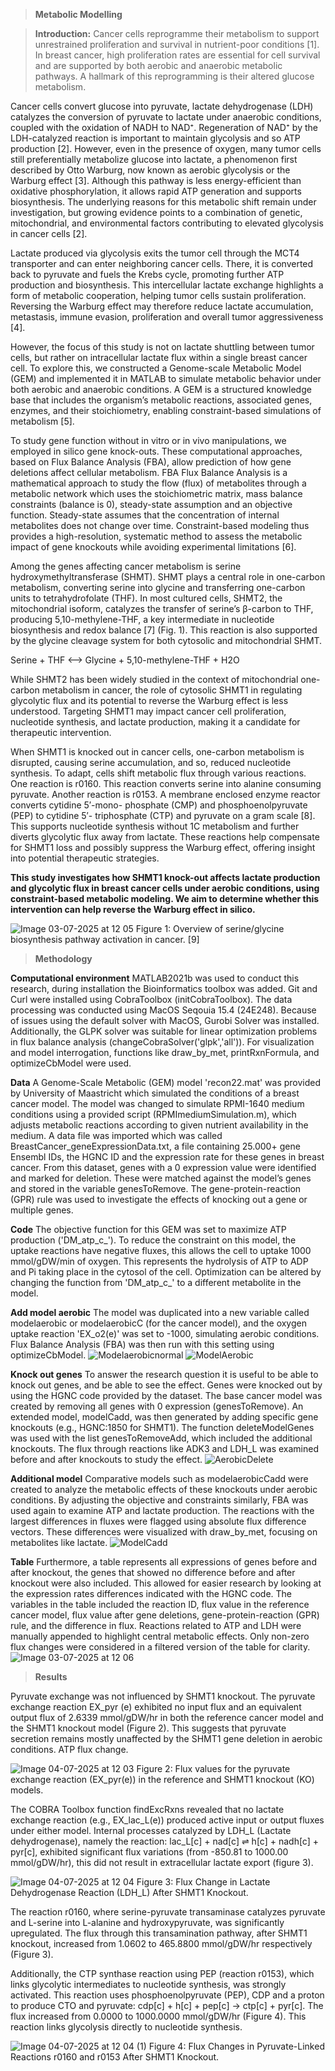 > **Metabolic Modelling**

> **Introduction:**
Cancer cells reprogramme their metabolism to support unrestrained proliferation and survival in nutrient-poor conditions [1]. In breast cancer, high proliferation rates are essential for cell survival and are supported by both aerobic and anaerobic metabolic pathways. A hallmark of this reprogramming is their altered glucose metabolism.

Cancer cells convert glucose into pyruvate, lactate dehydrogenase (LDH) catalyzes the conversion of pyruvate to lactate under anaerobic conditions, coupled with the oxidation of NADH to NAD⁺. Regeneration of NAD⁺ by the LDH-catalyzed reaction is important to maintain glycolysis and so ATP production [2]. However, even in the presence of oxygen, many tumor cells still preferentially metabolize glucose into lactate, a phenomenon first described by Otto Warburg, now known as aerobic glycolysis or the Warburg effect [3]. Although this pathway is less energy-efficient than oxidative phosphorylation, it allows rapid ATP generation and supports biosynthesis. The underlying reasons for this metabolic shift remain under investigation, but growing evidence points to a combination of genetic, mitochondrial, and environmental factors contributing to elevated glycolysis in cancer cells [2].

Lactate produced via glycolysis exits the tumor cell through the MCT4 transporter and can enter neighboring cancer cells. There, it is converted back to pyruvate and fuels the Krebs cycle, promoting further ATP production and biosynthesis. This intercellular lactate exchange highlights a form of metabolic cooperation, helping tumor cells sustain proliferation. Reversing the Warburg effect may therefore reduce lactate accumulation, metastasis, immune evasion, proliferation and overall tumor aggressiveness [4]. 

However, the focus of this study is not on lactate shuttling between tumor cells, but rather on intracellular lactate flux within a single breast cancer cell. To explore this, we constructed a Genome-scale Metabolic Model (GEM) and implemented it in MATLAB to simulate metabolic behavior under both aerobic and anaerobic conditions. A GEM is a structured knowledge base that includes the organism’s metabolic reactions, associated genes, enzymes, and their stoichiometry, enabling constraint-based simulations of metabolism [5].

To study gene function without in vitro or in vivo manipulations, we employed in silico gene knock-outs. These computational approaches, based on Flux Balance Analysis (FBA), allow prediction of how gene deletions affect cellular metabolism. FBA Flux Balance Analysis is a mathematical approach to study the flow (flux) of metabolites through a metabolic network which uses the stoichiometric matrix, mass balance constraints (balance is 0), steady-state assumption and an objective function. Steady-state assumes that the concentration of internal metabolites does not change over time. Constraint-based modeling thus provides a high-resolution, systematic method to assess the metabolic impact of gene knockouts while avoiding experimental limitations [6].

Among the genes affecting cancer metabolism is serine hydroxymethyltransferase (SHMT). SHMT plays a central role in one-carbon metabolism, converting serine into glycine and transferring one-carbon units to tetrahydrofolate (THF). In most cultured cells, SHMT2, the mitochondrial isoform, catalyzes the transfer of serine’s β-carbon to THF, producing 5,10-methylene-THF, a key intermediate in nucleotide biosynthesis and redox balance [7] (Fig. 1). This reaction is also supported by the glycine cleavage system for both cytosolic and mitochondrial SHMT.

Serine + THF ⟷ Glycine + 5,10-methylene-THF + H2​O

While SHMT2 has been widely studied in the context of mitochondrial one-carbon metabolism in cancer, the role of cytosolic SHMT1 in regulating glycolytic flux and its potential to reverse the Warburg effect is less understood. Targeting SHMT1 may impact cancer cell proliferation, nucleotide synthesis, and lactate production, making it a candidate for therapeutic intervention.

When SHMT1 is knocked out in cancer cells, one-carbon metabolism is disrupted, causing serine accumulation, and so, reduced nucleotide synthesis. To adapt, cells shift metabolic flux through various reactions. One reaction is r0160. This reaction converts serine into alanine consuming pyruvate. Another reaction is r0153. A membrane enclosed enzyme reactor converts cytidine 5′-mono- phosphate (CMP) and phosphoenolpyruvate (PEP) to cytidine 5′- triphosphate (CTP) and pyruvate on a gram scale [8]. This supports nucleotide synthesis without 1C metabolism and further diverts glycolytic flux away from lactate. These reactions help compensate for SHMT1 loss and possibly suppress the Warburg effect, offering insight into potential therapeutic strategies.

**This study investigates how SHMT1 knock-out affects lactate production and glycolytic flux in breast cancer cells under aerobic conditions, using constraint-based metabolic modeling. We aim to determine whether this intervention can help reverse the Warburg effect in silico.**

![Image 03-07-2025 at 12 05](https://github.com/user-attachments/assets/1c30d1e0-147f-4028-8017-ea3587e2617e)
Figure 1: Overview of serine/glycine biosynthesis pathway activation in cancer. [9]


> **Methodology**

**Computational environment**
MATLAB2021b was used to conduct this research, during installation the Bioinformatics toolbox was added. Git and Curl were installed using CobraToolbox (initCobraToolbox). The data processing was conducted using MacOS Seqouia 15.4 (24E248). Because of issues using the default solver with MacOS, Gurobi Solver was installed. Additionally, the GLPK solver was suitable for linear optimization problems in flux balance analysis (changeCobraSolver('glpk','all')). For visualization and model interrogation, functions like draw_by_met, printRxnFormula, and optimizeCbModel were used.

**Data**
A Genome-Scale Metabolic (GEM) model 'recon22.mat' was provided by University of Maastricht which simulated the conditions of a breast cancer model. The model was changed to simulate RPMI-1640 medium conditions using a provided script (RPMImediumSimulation.m), which adjusts metabolic reactions according to given nutrient availability in the medium. A data file was imported which was called BreastCancer_geneExpressionData.txt, a file containing 25.000+ gene Ensembl IDs, the HGNC ID and the expression rate for these genes in breast cancer. From this dataset, genes with a 0 expression value were identified and marked for deletion. These were matched against the model’s genes and stored in the variable genesToRemove. The gene-protein-reaction (GPR) rule was used to investigate the effects of knocking out a gene or multiple genes. 

**Code**
The objective function for this GEM was set to maximize ATP production ('DM_atp_c_'). To reduce the constraint on this model, the uptake reactions have negative fluxes, this allows the cell to uptake 1000 mmol/gDW/min of oxygen. This represents the hydrolysis of ATP to ADP and Pi taking place in the cytosol of the cell. Optimization can be altered by changing the function from 'DM_atp_c_' to a different metabolite in the model.

**Add model aerobic**
The model was duplicated into a new variable called modelaerobic or modelaerobicC (for the cancer model), and the oxygen uptake reaction 'EX_o2(e)' was set to -1000, simulating aerobic conditions. Flux Balance Analysis (FBA) was then run with this setting using optimizeCbModel.
![Modelaerobicnormal](https://github.com/user-attachments/assets/f3a06213-3b0b-4290-824d-8875d2f3f971)
![ModelAerobic](https://github.com/user-attachments/assets/8c1f5c24-df51-40f2-b494-0cbbd043f3d8)

**Knock out genes**
To answer the research question it is useful to be able to knock out genes, and be able to see the effect. Genes were knocked out by using the HGNC code provided by the dataset. The base cancer model was created by removing all genes with 0 expression (genesToRemove). An extended model, modelCadd, was then generated by adding specific gene knockouts (e.g., HGNC:1850 for SHMT1). The function deleteModelGenes was used with the list genesToRemoveAdd, which included the additional knockouts. The flux through reactions like ADK3 and LDH_L was examined before and after knockouts to study the effect.
![AerobicDelete](https://github.com/user-attachments/assets/5c523a7e-50d0-45cf-ac6c-602ac168488d)

**Additional model**
Comparative models such as modelaerobicCadd were created to analyze the metabolic effects of these knockouts under aerobic conditions. By adjusting the objective and constraints similarly, FBA was used again to examine ATP and lactate production. The reactions with the largest differences in fluxes were flagged using absolute flux difference vectors. These differences were visualized with draw_by_met, focusing on metabolites like lactate.
![ModelCadd](https://github.com/user-attachments/assets/37ce5f7e-8acc-4fea-8e17-81d4e9cd3ba6)

**Table**
Furthermore, a table represents all expressions of genes before and after knockout, the genes that showed no difference before and after knockout were also included. This allowed for easier research by looking at the expression rates differences indicated with the HGNC code. The variables in the table included the reaction ID, flux value in the reference cancer model, flux value after gene deletions, gene-protein-reaction (GPR) rule, and the difference in flux. Reactions related to ATP and LDH were manually appended to highlight central metabolic effects. Only non-zero flux changes were considered in a filtered version of the table for clarity.
![Image 03-07-2025 at 12 06](https://github.com/user-attachments/assets/899c53ce-b086-4ac9-affd-8ba26c4f2703)


> **Results**
 
Pyruvate exchange was not influenced by SHMT1 knockout. The pyruvate exchange reaction EX_pyr (e) exhibited no input flux and an equivalent output flux of 2.6339 mmol/gDW/hr in both the reference cancer model and the SHMT1 knockout model (Figure 2). This suggests that pyruvate secretion remains mostly unaffected by the SHMT1 gene deletion in aerobic conditions. ATP flux change. 

![Image 04-07-2025 at 12 03](https://github.com/user-attachments/assets/1c2196ca-ba2e-44c3-a6b0-844f7b9dc04a)
Figure 2: Flux values for the pyruvate exchange reaction (EX_pyr(e))
in the reference and SHMT1 knockout (KO) models.
  
The COBRA Toolbox function findExcRxns revealed that no lactate exchange reaction (e.g., EX_lac_L(e)) produced active input or output fluxes under either model. Internal processes catalyzed by LDH_L (Lactate dehydrogenase), namely the reaction: lac_L[c] + nad[c] ⇌ h[c] + nadh[c] + pyr[c],  exhibited significant flux variations (from -850.81 to 1000.00 mmol/gDW/hr), this did not result in extracellular lactate export (figure 3). 
 
![Image 04-07-2025 at 12 04](https://github.com/user-attachments/assets/455f823f-60b1-40af-b300-5db8f152a138)
Figure 3: Flux Change in Lactate Dehydrogenase Reaction (LDH_L) After SHMT1 Knockout.
 
The reaction r0160, where serine-pyruvate transaminase catalyzes pyruvate and L-serine into L-alanine and hydroxypyruvate, was significantly upregulated. The flux through this transamination pathway, after SHMT1 knockout, increased from 1.0602 to 465.8800 mmol/gDW/hr respectively (Figure 3). 
 
Additionally, the CTP synthase reaction using PEP (reaction r0153), which  links glycolytic intermediates to nucleotide synthesis, was strongly activated. This reaction uses phosphoenolpyruvate (PEP), CDP and a proton to produce CTO and pyruvate: cdp[c] + h[c] + pep[c] → ctp[c] + pyr[c]. The flux increased from 0.0000 to 1000.0000 mmol/gDW/hr (Figure 4). This reaction links glycolysis directly to nucleotide synthesis.

![Image 04-07-2025 at 12 04 (1)](https://github.com/user-attachments/assets/9f63b547-5387-4bbf-b3e8-aab0d380ea31)
Figure 4: Flux Changes in Pyruvate-Linked Reactions r0160 and r0153 After SHMT1 Knockout.










